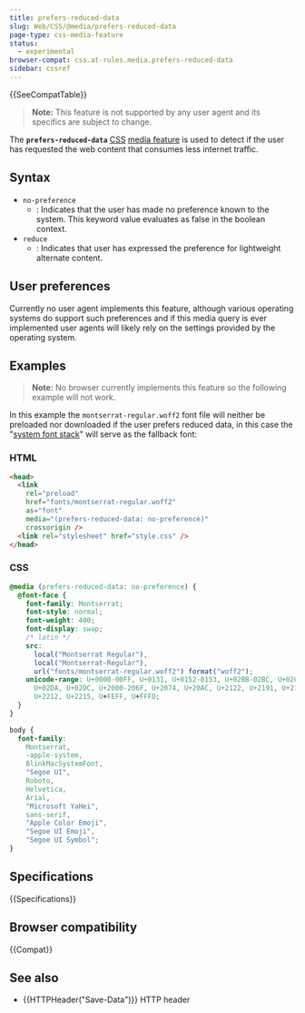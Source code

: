 ```yaml
---
title: prefers-reduced-data
slug: Web/CSS/@media/prefers-reduced-data
page-type: css-media-feature
status:
  - experimental
browser-compat: css.at-rules.media.prefers-reduced-data
sidebar: cssref
---
```

{{SeeCompatTable}}

> **Note:** This feature is not supported by any user agent and its specifics are subject to change.

The **`prefers-reduced-data`** [CSS](/en-US/docs/Web/CSS) [media feature](/en-US/docs/Web/CSS/@media#media_features) is used to detect if the user has requested the web content that consumes less internet traffic.

## Syntax

- `no-preference`
  - : Indicates that the user has made no preference known to the system. This keyword value evaluates as false in the boolean context.
- `reduce`
  - : Indicates that user has expressed the preference for lightweight alternate content.

## User preferences

Currently no user agent implements this feature, although various operating systems do support such preferences and if this media query is ever implemented user agents will likely rely on the settings provided by the operating system.

## Examples

> **Note:** No browser currently implements this feature so the following example will not work.

In this example the `montserrat-regular.woff2` font file will neither be preloaded nor downloaded if the user prefers reduced data, in this case the "[system font stack](https://css-tricks.com/snippets/css/system-font-stack/)" will serve as the fallback font:

### HTML

```html
<head>
  <link
    rel="preload"
    href="fonts/montserrat-regular.woff2"
    as="font"
    media="(prefers-reduced-data: no-preference)"
    crossorigin />
  <link rel="stylesheet" href="style.css" />
</head>
```

### CSS

```css
@media (prefers-reduced-data: no-preference) {
  @font-face {
    font-family: Montserrat;
    font-style: normal;
    font-weight: 400;
    font-display: swap;
    /* latin */
    src:
      local("Montserrat Regular"),
      local("Montserrat-Regular"),
      url("fonts/montserrat-regular.woff2") format("woff2");
    unicode-range: U+0000-00FF, U+0131, U+0152-0153, U+02BB-02BC, U+02C6,
      U+02DA, U+02DC, U+2000-206F, U+2074, U+20AC, U+2122, U+2191, U+2193,
      U+2212, U+2215, U+FEFF, U+FFFD;
  }
}

body {
  font-family:
    Montserrat,
    -apple-system,
    BlinkMacSystemFont,
    "Segoe UI",
    Roboto,
    Helvetica,
    Arial,
    "Microsoft YaHei",
    sans-serif,
    "Apple Color Emoji",
    "Segoe UI Emoji",
    "Segoe UI Symbol";
}
```

## Specifications

{{Specifications}}

## Browser compatibility

{{Compat}}

## See also

- {{HTTPHeader("Save-Data")}} HTTP header
